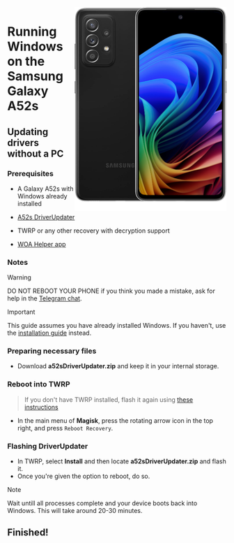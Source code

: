 <img align="right" src="https://github.com/n00b69/woa-a52s/blob/main/a52s.png" width="350" alt="Windows 11 running on a52sxq">

# Running Windows on the Samsung Galaxy A52s

## Updating drivers without a PC

### Prerequisites
- A Galaxy A52s with Windows already installed

- [A52s DriverUpdater](https://github.com/n00b69/woa-a52s/releases/download/Files/a52sDriverUpdater.zip)

- TWRP or any other recovery with decryption support

- [WOA Helper app](https://github.com/n00b69/woa-helper/releases/tag/APK)

### Notes
> [!WARNING]  
> 
> DO NOT REBOOT YOUR PHONE if you think you made a mistake, ask for help in the [Telegram chat](https://t.me/a52sxq_uefi).

> [!Important]
> This guide assumes you have already installed Windows. If you haven't, use the [installation guide](nopc.md) instead.

### Preparing necessary files
- Download **a52sDriverUpdater.zip** and keep it in your internal storage.

### Reboot into TWRP
> If you don't have TWRP installed, flash it again using [these instructions](nopc.md#flash-the-modified-twrp)
- In the main menu of **Magisk**, press the rotating arrow icon in the top right, and press `Reboot Recovery`.

### Flashing DriverUpdater
- In TWRP, select **Install** and then locate **a52sDriverUpdater.zip** and flash it.
- Once you're given the option to reboot, do so.
> [!Note]
> Wait untill all processes complete and your device boots back into Windows. This will take around 20-30 minutes.

## Finished!
